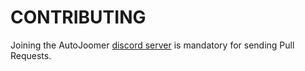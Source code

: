 # CONTRIBUTING
Joining the AutoJoomer [discord server](https://discord.gg/ttnwXqZkYU) is mandatory for sending Pull Requests.

